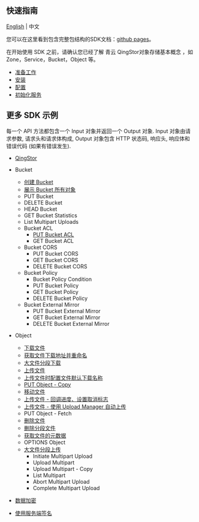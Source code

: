 ## 快速指南

[English](../README.md) | 中文

您可以在这里看到包含完整包结构的SDK文档：[github pages](https://yunify.github.io/qingstor-sdk-java/)。

在开始使用 SDK 之前，请确认您已经了解 青云 QingStor对象存储基本概念 ，如 Zone，Service，Bucket，Object 等。


- [准备工作](./example/prepare_zh.md)
- [安装](./example/install_zh.md)
- [配置](./example/config_zh.md)
- [初始化服务](./example/service_zh.md)

## 更多 SDK 示例

每一个 API 方法都包含一个 Input 对象并返回一个 Output 对象.
Input 对象由请求参数, 请求头和请求体构成, Output 对象包含 HTTP 状态码, 响应头, 响应体和错误代码 (如果有错误发生).

- [QingStor](./example/service_zh.md)
- Bucket
    - [创建 Bucket](./example/create_bucket_zh.md)
    - [展示 Bucket 所有对象](./example/ListObjects_zh.md)
    - PUT Bucket
    - DELETE Bucket
    - HEAD Bucket
    - GET Bucket Statistics
    - List Multipart Uploads
    - Bucket ACL
        - [PUT Bucket ACL](./example/PutACL_zh.md)
        - GET Bucket ACL
    - Bucket CORS
        - PUT Bucket CORS
        - GET Bucket CORS
        - DELETE Bucket CORS
    - Bucket Policy
        - Bucket Policy Condition
        - PUT Bucket Policy
        - GET Bucket Policy
        - DELETE Bucket Policy
    - Bucket External Mirror
        - PUT Bucket External Mirror
        - GET Bucket External Mirror
        - DELETE Bucket External Mirror

- Object

    - [下载文件](./example/download_zh.md)
    - [获取文件下载地址并重命名](./example/GetObjectUrl_zh.md)
    - [大文件分段下载](./example/GetDownObjectMulti_zh.md)
    - [上传文件](./example/upload_zh.md)
    - [上传文件时配置文件默认下载名称](./example/put_object_and_set_default_download_name_zh.md)
    - [PUT Object - Copy](./example/CopyObject.md)
    - [移动文件](./example/MoveObject_zh.md)
    - [上传文件 - 回调进度、设置取消标志](./example/UploadProgressCancellation_zh.md)
    - [上传文件 - 使用 Upload Manager 自动上传](./example/AutoUpload_zh.md)
    - PUT Object - Fetch
    - [删除文件](./example/delete_object_zh.md)
    - [删除分段文件](./example/DeleteMulitpleObjects_zh.md)
    - [获取文件的元数据](./example/metadata_zh.md)
    - OPTIONS Object
    - [大文件分段上传](./example/MultipartUpload_zh.md)
       - Initiate Multipart Upload
       - Upload Multipart
       - Upload Multipart - Copy
       - List Multipart
       - Abort Multipart Upload
       - Complete Multipart Upload
- [数据加密](./example/Encryption_zh.md)
- [使用服务端签名](./example/sign_with_server_zh.md)

